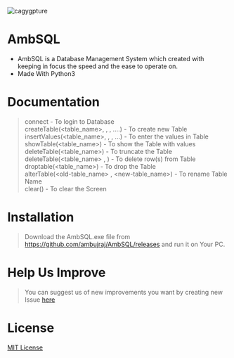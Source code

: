 ![cagygpture](https://user-images.githubusercontent.com/29935993/49330883-01a3c680-f5bb-11e8-9a62-6f37ffad9a72.PNG)
<br>
# AmbSQL
* AmbSQL is a Database Management System which created with keeping in focus the speed and the ease to operate on.
* Made With Python3

# Documentation
> connect                                                            - To login to Database<br>
> createTable(<table_name>, <column1-name> , <column2-name>, ....)   - To create new Table<br>
> insertValues(<table_name>, <column1-value> , <column2-value>, ...) - To enter the values in Table<br>
> showTable(<table_name>)                                            - To show the Table with values<br>
> deleteTable(<table_name>)                                          - To truncate the Table<br>
> deleteTable(<table_name> , <condition>)                            - To delete row(s) from Table<br>
> droptable(<table_name>)                                            - To drop the Table<br>
> alterTable(<old-table_name> , <new-table_name>)                    - To rename Table Name<br>
> clear()                                                            - To clear the Screen<br>

# Installation
> Download the AmbSQL.exe file from https://github.com/ambujraj/AmbSQL/releases and run it on Your PC.

# Help Us Improve
> You can suggest us of new improvements you want by creating new Issue [here](https://github.com/ambujraj/AmbSQL/issues)

# License
[MIT License](https://github.com/ambujraj/AmbSQL/blob/master/LICENSE)
